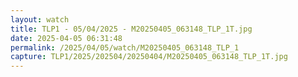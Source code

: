 ```yaml
---
layout: watch
title: TLP1 - 05/04/2025 - M20250405_063148_TLP_1T.jpg
date: 2025-04-05 06:31:48
permalink: /2025/04/05/watch/M20250405_063148_TLP_1
capture: TLP1/2025/202504/20250404/M20250405_063148_TLP_1T.jpg
---
```

